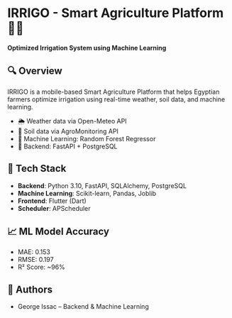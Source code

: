 # IRRIGO - Smart Agriculture Platform 🌱💧

**Optimized Irrigation System using Machine Learning**

## 🔍 Overview
IRRIGO is a mobile-based Smart Agriculture Platform that helps Egyptian farmers optimize irrigation using real-time weather, soil data, and machine learning.

- 🌦️ Weather data via Open-Meteo API
- 🌱 Soil data via AgroMonitoring API
- 🤖 Machine Learning: Random Forest Regressor
- 🚀 Backend: FastAPI + PostgreSQL

## 🔧 Tech Stack
- **Backend**: Python 3.10, FastAPI, SQLAlchemy, PostgreSQL
- **Machine Learning**: Scikit-learn, Pandas, Joblib
- **Frontend**: Flutter (Dart)
- **Scheduler**: APScheduler

## 📈 ML Model Accuracy
- MAE: 0.153
- RMSE: 0.197
- R² Score: ~96%

## 📄 Authors
- George Issac – Backend & Machine Learning

